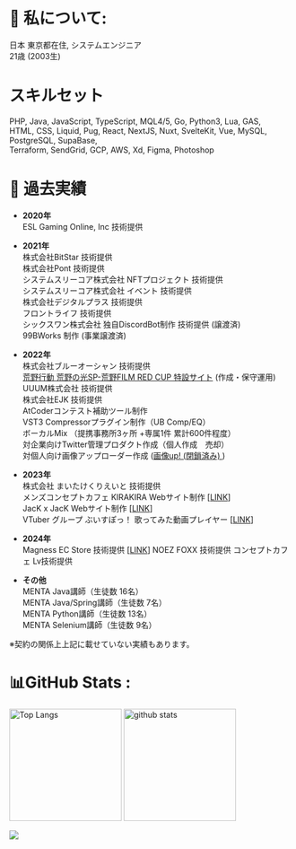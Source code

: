 # 💫 私について:

日本 東京都在住, システムエンジニア  
21歳 (2003生)   

# スキルセット  
PHP, Java, JavaScript, TypeScript, MQL4/5, Go, Python3, Lua, GAS,   
HTML, CSS, Liquid, Pug, React, NextJS, Nuxt, SvelteKit, Vue, MySQL, PostgreSQL, SupaBase,  
Terraform, SendGrid, GCP, AWS, Xd, Figma, Photoshop  

# 👏 過去実績

- **2020年**  
ESL Gaming Online, Inc 技術提供  

- **2021年**  
株式会社BitStar 技術提供  
株式会社Pont 技術提供  
システムスリーコア株式会社 NFTプロジェクト 技術提供  
システムスリーコア株式会社 イベント 技術提供  
株式会社デジタルプラス 技術提供  
フロントライフ 技術提供  
シックスワン株式会社 独自DiscordBot制作 技術提供 (譲渡済)  
99BWorks 制作 (事業譲渡済)  

- **2022年**  
株式会社ブルーオーシャン 技術提供  
[荒野行動 荒野の光SP-荒野FILM RED CUP 特設サイト](https://twitter.com/GAME_KNIVES_OUT/status/1545245788212563968?s=20&t=oh_Bso226xUOikVWpuLvQw) (作成・保守運用)  
UUUM株式会社 技術提供  
株式会社EJK 技術提供  
AtCoderコンテスト補助ツール制作  
VST3 Compressorプラグイン制作（UB Comp/EQ）  
ボーカルMix （提携事務所3ヶ所 +専属1件 累計600件程度）  
対企業向けTwitter管理プロダクト作成（個人作成　売却）  
対個人向け画像アップローダー作成 ([画像up! (閉鎖済み) ](https://gazoup.pw))  

- **2023年**  
株式会社 まいたけくりえいと 技術提供  
メンズコンセプトカフェ KIRAKIRA Webサイト制作 [[LINK](https://idol-kirakira.com)]  
JacK x JacK Webサイト制作 [[LINK](https://jackjack.tokyo)]  
VTuber グループ ぶいすぽっ！ 歌ってみた動画プレイヤー [[LINK](https://v-uta.net)]

- **2024年**  
Magness EC Store 技術提供 [[LINK](https://magness.tokyo)]
NOEZ FOXX 技術提供
コンセプトカフェ Lv技術提供  

- **その他**  
MENTA Java講師（生徒数 16名）  
MENTA Java/Spring講師（生徒数 7名）  
MENTA Python講師（生徒数 13名）  
MENTA Selenium講師（生徒数 9名）  

※契約の関係上上記に載せていない実績もあります。  

# 📊GitHub Stats :  
<p align="left"> 
  <img alt="Top Langs" height="200px" src="https://github-readme-stats.vercel.app/api/top-langs/?username=xxvw&layout=compact&show_icons=true&theme=onedark&langs_count=10" />
  <img alt="github stats" height="200px" src="https://github-readme-stats.vercel.app/api?username=xxvw&theme=onedark&show_icons=ture" />
</p>

![](https://github-profile-trophy.vercel.app/?username=xxvw&theme=onedark&column=8)
